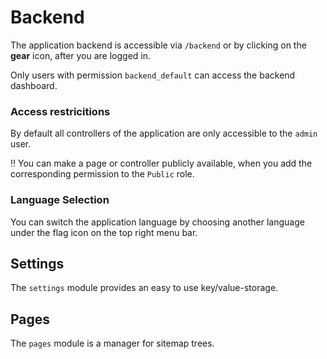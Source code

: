 Backend
=======

The application backend is accessible via `/backend` or by clicking on the **gear** icon, after you are logged in.

Only users with permission `backend_default` can access the backend dashboard.

### Access restricitions

By default all controllers of the application are only accessible to the `admin` user.

:bangbang: You can make a page or controller publicly available, when you add the corresponding permission to the `Public` role.

### Language Selection

You can switch the application language by choosing another language under the flag icon on the top right menu bar.


Settings
--------

The `settings` module provides an easy to use key/value-storage.

Pages
-----

The `pages` module is a manager for sitemap trees.